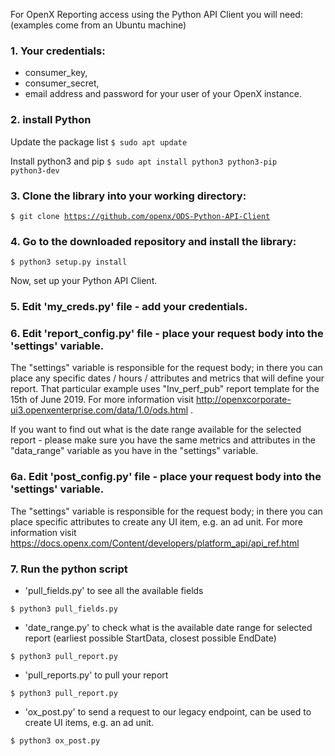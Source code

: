 For OpenX Reporting access using the Python API Client you will need:
(examples come from an Ubuntu machine)

### 1. Your credentials:
- consumer_key,
- consumer_secret,
- email address and password for your user of your OpenX instance.

### 2. install Python

Update the package list
<code>$ sudo apt update</code>

Install python3 and pip
<code>$ sudo apt install python3 python3-pip python3-dev </code> 

### 3. Clone the library into your working directory:

<code>$ git clone https://github.com/openx/ODS-Python-API-Client</code>

### 4. Go to the downloaded repository and install the library:

<code>$ python3 setup.py install</code>

Now, set up your Python API Client.

### 5. Edit 'my_creds.py' file - add your credentials.

### 6. Edit 'report_config.py' file - place your request body into the 'settings' variable.

The "settings" variable is responsible for the request body; in there you can place any specific dates / hours / attributes and metrics that will define your report. That particular example uses "Inv_perf_pub" report template for the 15th of June 2019. For more information visit http://openxcorporate-ui3.openxenterprise.com/data/1.0/ods.html .

If you want to find out what is the date range available for the selected report - please make sure you have the same metrics and attributes in the "data_range" variable as you have in the "settings" variable.

### 6a. Edit 'post_config.py' file - place your request body into the 'settings' variable.

The "settings" variable is responsible for the request body; in there you can place specific attributes to create any UI item, e.g. an ad unit. For more information visit  https://docs.openx.com/Content/developers/platform_api/api_ref.html

### 7. Run the python script
- 'pull_fields.py' to see all the available fields

<code>$ python3 pull_fields.py</code>

- 'date_range.py' to check what is the available date range for selected report (earliest possible StartData, closest possible EndDate)

<code>$ python3 pull_report.py</code>

- 'pull_reports.py' to pull your report

<code>$ python3 pull_report.py</code>

- 'ox_post.py' to send a request to our legacy endpoint, can be used to create UI items, e.g. an ad unit.

<code>$ python3 ox_post.py</code>

